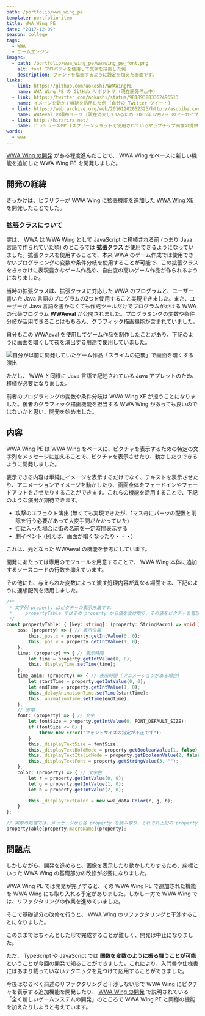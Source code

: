```yaml
---
path: /portfolio/wwa_wing_pe
template: portfolio-item
title: WWA Wing PE
date: "2017-12-09"
season: college
tags:
  - WWA
  - ゲームエンジン
images:
  - path: /portfolio/wwa_wing_pe/wwawing_pe_font.png
    alt: font プロパティを使用して文字を描画した例
    description: フォントを描画するように設定を加えた画面です。
links:
  - link: https://github.com/aokashi/WWAWingPE
    name: WWA Wing PE の GitHub リポジトリ (現在開発停止中)
  - link: https://twitter.com/aokashi/status/981893803362496513
    name: イメージを動かす機能を活用した例 (自分の Twitter ツイート)
  - link: https://web.archive.org/web/20161202052323/http://asobiba.cocolog-nifty.com/game/wwa/wwaeval/
    name: WWAeval の頒布ページ (現在消失しているため 2016年12月2日 のアーカイブを掲載)
  - link: http://hirarira.net/
    name: ヒラリラーのMP (スクリーンショットで使用されているマップチップ画像の提供元)
words:
  - wwa
---
```


[WWA Wing の開発](/portfolio/wwa_wing/) がある程度進んだことで、 WWA Wing をベースに新しい機能を追加した WWA Wing PE を開発しました。

## 開発の経緯

きっかけは、ヒラリラーが WWA Wing に拡張機能を追加した [WWA Wing XE](https://github.com/hirarira/WWAWingXE) を開発したことでした。

### 拡張クラスについて

実は、 WWA は WWA Wing として JavaScript に移植される前 (つまり Java 言語で作られていた頃) のところでは **拡張クラス** が使用できるようになっていました。拡張クラスを使用することで、本来 WWA のゲーム作成では使用できないプログラミングの変数や条件分岐を使用することが可能で、この拡張クラスをきっかけに表現豊かなゲーム作品や、自由度の高いゲーム作品が作られるようになりました。

当時の拡張クラスは、拡張クラスに対応した WWA のプログラムと、ユーザー書いた Java 言語のプログラムの2つを使用すること実現できました。また、ユーザーが Java 言語を書かなくても作成ツールだけでプログラムがかける WWA の代替プログラム **WWAeval** が公開されました。プログラミングの変数や条件分岐が活用できることはもちろん、グラフィック描画機能が含まれていました。

自分もこの WWAeval を使用してゲーム作品を制作したことがあり、下記のように画面を暗くして夜を演出する用途で使用していました。

![自分が以前に開発していたゲーム作品「スライムの逆襲」で画面を暗くする演出](/portfolio/wwa_wing_pe/wwa_attack_of_slime_effect.gif)

ただし、 WWA と同様に Java 言語で記述されている Java アプレットのため、移植が必要になりました。

前者のプログラミングの変数や条件分岐は WWA Wing XE が担うことになりました。後者のグラフィック描画機能を担当する WWA Wing があっても良いのではないかと思い、開発を始めました。

## 内容

WWA Wing PE は WWA Wing をベースに、ピクチャを表示するための特定の文字列をメッセージに加えることで、ピクチャを表示させたり、動かしたりできるように開発しました。

表示できる内容は単純にイメージを表示するだけでなく、テキストを表示させたり、アニメーションでイメージを動かしたり、画面全体をフェードインやフェードアウトをさせたりすることができます。これらの機能を活用することで、下記のような演出が期待できます。

- 攻撃のエフェクト演出 (無くても実現できたが、1マス毎にパーツの配置と削除を行う必要があって大変手間がかかっていた)
- 街に入った場合に街の名前を一定時間表示する
- 劇イベント (例えば、画面が暗くなったり・・・)

これは、元となった WWAeval の機能を参考にしています。

開発にあたっては専用のモジュールを用意することで、 WWA Wing 本体に追加するソースコードの行数を抑えています。

その他にも、与えられた変数によって渡す処理内容が異なる場面では、下記のように連想配列を活用しました。

```typescript
/**
 * 文字列 property はピクチャの表示方法です。
 *     propertyTable ではその property から値を受け取り、その値をピクチャを管理しているクラスのプロパティに設定しています。
 */
const propertyTable: { [key: string]: (property: StringMacro) => void } = {
    pos: (property) => { // 表示位置
        this._pos.x = property.getIntValue(0, 0);
        this._pos.y = property.getIntValue(1, 0);
    },
    time: (property) => { // 表示時間
        let time = property.getIntValue(0, 0);
        this._displayTime.setTime(time);
    },
    time_anim: (property) => { // 表示時間 (アニメーションがある場合)
        let startTime = property.getIntValue(0, 0);
        let endTime = property.getIntValue(1, 0);
        this._delayAnimationTime.setTime(startTime);
        this._animationTime.setTime(endTime);
    },
    // 省略
    font: (property) => { // 文字
        let fontSize = property.getIntValue(0, FONT_DEFAULT_SIZE);
        if (fontSize <= 0) {
            throw new Error("フォントサイズの指定が不正です");
        }
        this._displayTextSize = fontSize;
        this._displayTextBoldMode = property.getBooleanValue(1, false);
        this._displayTextItalicMode = property.getBooleanValue(2, false);
        this._displayTextFont = property.getStringValue(3, "");
    },
    color: (property) => { // 文字色
        let r = property.getIntValue(0, 0);
        let g = property.getIntValue(1, 0);
        let b = property.getIntValue(2, 0);

        this._displayTextColor = new wwa_data.Color(r, g, b);
    }
};

// 実際の処理では、メッセージから各 property を読み取り、それぞれ上記の propertyTable に対応した処理を実行させています。
propertyTable[property.macroName](property);
```

## 問題点

しかしながら、開発を進めると、画像を表示したり動かしたりするため、座標といった WWA Wing の基礎部分の改修が必要になりました。

WWA Wing PE では開発が完了すると、その WWA Wing PE で追加された機能を WWA Wing にも取り入れる予定がありました。しかし一方で WWA Wing では、リファクタリングの作業を進めていました。

そこで基礎部分の改修を行うと、 WWA Wing のリファクタリングと干渉することになりました。

このままではちゃんとした形で完成することが難しく、開発は中止になりました。

ただ、 TypeScript や JavaScript では **関数を変数のように振る舞うことが可能** ということが今回の開発で知ることができました。これにより、入門書や仕様書にはあまり載っていないテクニックを見つけて応用することができました。

今後はなるべく前述のリファクタリングと干渉しない形で WWA Wing にピクチャを表示する追加機能を開発したり、 [WWA Wing の開発](/portfolio/wwa_wing) で説明されている「全く新しいゲームシステムの開発」のところで WWA Wing PE と同様の機能を加えたりしようと考えています。
